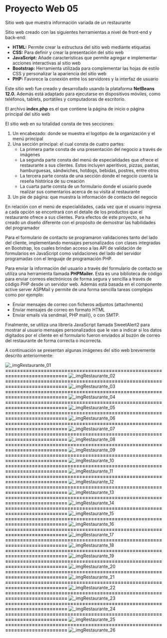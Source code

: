 # Proyecto Web 05
Sitio web que muestra información variada de un restaurante

Sitio web creado con las siguientes herramientas a nivel de front-end y back-end:

- **HTML:**	Permite crear la estructura del sitio web mediante etiquetas
- **CSS:**	Para definir y crear la presentación del sitio web
- **JavaScript:**	Añade características que permite agregar e implementar acciones interactivas al sitio web
- **Bootstrap:**	Herramienta utilizada para complementar las hojas de estilo CSS y personalizar la apariencia del sitio web
- **PHP:**	Favorece la conexión entre los servidores y la interfaz de usuario

Este sitio web fue creado y desarrollado usando la plataforma **NetBeans 12.0.** Además está adaptado para ejecutarse en dispositivos móviles, como teléfonos, tablets, portátiles y computadoras de escritorio.

El archivo **index.php** es el que contiene la página de inicio o página principal del sitio web

El sitio web en su totalidad consta de tres secciones: 
1. Un encabezado: donde se muestra el logotipo de la organización y el menú principal
2. Una sección principal: el cual consta de cuatro partes:
   - La primera parte consta de una presentación del negocio a través de imágenes
   - La segunda parte consta del menú de especialidades que ofrece el restaurante a sus clientes. Estos incluyen aperitivos, pizzas, pastas, hamburguesas, sándwiches, hotdogs, bebidas, postres, entre otros
   - La tercera parte consta de una sección donde el negocio cuenta la reseña histórica de su creación
   - La cuarta parte consta de un formulario donde el usuario puede realizar sus comentarios acerca de su visita al restaurante
3. Un pie de página: que muestra la información de contacto del negocio

En relación con el menú de especialidades, cada vez que el usuario ingresa a cada opción se encontrará con el detalle de los productos que el restaurante ofrece a sus clientes. Para efectos de este proyecto, se ha creado un diseño diferente con el propósito de demostrar las habilidades del programador

Para el formulario de contacto se programaron validaciones tanto del lado del cliente, implementando mensajes personalizados con clases integradas en Bootstrap, los cuales brindan acceso a las API de validación de formularios en JavaScript como validaciones del lado del servidor programadas con el lenguaje de programación PHP.

Para enviar la información del usuario a través del formulario de contacto se utiliza una herramienta llamada **PHPMailer.** Esta es una biblioteca de código para enviar correos electrónicos de forma segura y sencilla a través de código PHP desde un servidor web. Además está basada en el componente active server ASPMail y permite de una forma sencilla tareas complejas como por ejemplo:
- Enviar mensajes de correo con ficheros adjuntos (attachments) 
- Enviar mensajes de correo en formato HTML 
- Enviar emails vía sendmail, PHP mail(), o con SMTP.

Finalmente, se utiliza una librería JavaScript llamada SweetAlert2 para mostrar al usuario mensajes personalizados que le van a indicar si los datos digitados por el cliente en el formulario fueron enviados al buzón de correo del restaurante de forma correcta o incorrecta.

A continuación se presentan algunas imágenes del sitio web brevemente descrito anteriormente:

![_imgRestaurante_01](https://github.com/misproyectosweb/proyecto-web-05/assets/98922137/15355318-3c60-4afa-accd-520f9c7c585d)
**==========================================================================**
![_imgRestaurante_02](https://github.com/misproyectosweb/proyecto-web-05/assets/98922137/c9b1ed54-d17d-4fc1-98e6-4a529b0741e1)
**==========================================================================**
![_imgRestaurante_03](https://github.com/misproyectosweb/proyecto-web-05/assets/98922137/605d27b4-7fda-4781-a83f-c983350143b9)
**==========================================================================**
![_imgRestaurante_04](https://github.com/misproyectosweb/proyecto-web-05/assets/98922137/6c355804-5873-4c77-b2ee-2e8c09e1fbc3)
**==========================================================================**
![_imgRestaurante_05](https://github.com/misproyectosweb/proyecto-web-05/assets/98922137/75161833-9999-4ab7-8e93-341eef14be7e)
**==========================================================================**
![_imgRestaurante_06](https://github.com/misproyectosweb/proyecto-web-05/assets/98922137/ca690774-6d4f-46a1-9f20-9ad5b9b9c0ca)
**==========================================================================**
![_imgRestaurante_07](https://github.com/misproyectosweb/proyecto-web-05/assets/98922137/8462aca6-35b6-446a-992f-8276aa83f921)
**==========================================================================**
![_imgRestaurante_08](https://github.com/misproyectosweb/proyecto-web-05/assets/98922137/66032e59-a95d-4f83-85c7-09cb46ea1267)
**==========================================================================**
![_imgRestaurante_09](https://github.com/misproyectosweb/proyecto-web-05/assets/98922137/d850693d-efa6-49c4-a09f-07fc9962a362)
**==========================================================================**
![_imgRestaurante_10](https://github.com/misproyectosweb/proyecto-web-05/assets/98922137/502b171e-ef38-46f0-b936-5a905f9b883e)
**==========================================================================**
![_imgRestaurante_11](https://github.com/misproyectosweb/proyecto-web-05/assets/98922137/33432796-d6db-4a3b-a3fe-9f08b89f1bb7)
**==========================================================================**
![_imgRestaurante_12](https://github.com/misproyectosweb/proyecto-web-05/assets/98922137/448e4991-5730-4ff0-afba-62ba535ebd40)
**==========================================================================**
![_imgRestaurante_13](https://github.com/misproyectosweb/proyecto-web-05/assets/98922137/8606c44e-7722-421f-8231-85784623b43e)
**==========================================================================**
![_imgRestaurante_14](https://github.com/misproyectosweb/proyecto-web-05/assets/98922137/4cb6021f-4e25-4f57-a03c-3a6216cb38a8)
**==========================================================================**
![_imgRestaurante_15](https://github.com/misproyectosweb/proyecto-web-05/assets/98922137/e9e5a15b-b452-4df2-815d-55a787ea3386)
**==========================================================================**
![_imgRestaurante_16](https://github.com/misproyectosweb/proyecto-web-05/assets/98922137/9b2c4edd-d71c-41ba-bc67-aae8214c90b2)
**==========================================================================**
![_imgRestaurante_17](https://github.com/misproyectosweb/proyecto-web-05/assets/98922137/20a5d6f5-6702-4e95-824f-9ed879721f5b)
**==========================================================================**
![_imgRestaurante_18](https://github.com/misproyectosweb/proyecto-web-05/assets/98922137/dc48e73e-6099-4f3d-b86a-d86b26f766bc)
**==========================================================================**
![_imgRestaurante_19](https://github.com/misproyectosweb/proyecto-web-05/assets/98922137/1a0769b2-76c8-4370-8802-64be1af94101)
**==========================================================================**
![_imgRestaurante_20](https://github.com/misproyectosweb/proyecto-web-05/assets/98922137/103da31a-745e-4af2-b203-71c2ce1235fd)
**==========================================================================**
![_imgRestaurante_21](https://github.com/misproyectosweb/proyecto-web-05/assets/98922137/49375d3d-008b-4102-a797-dfab11d1b450)
**==========================================================================**
![_imgRestaurante_22](https://github.com/misproyectosweb/proyecto-web-05/assets/98922137/9d68d118-9b4b-4bfb-9bc1-c3deb134b484)
**==========================================================================**
![_imgRestaurante_23](https://github.com/misproyectosweb/proyecto-web-05/assets/98922137/5ea1624e-77a8-4a10-8572-8af124b4ef7c)
**==========================================================================**
![_imgRestaurante_24](https://github.com/misproyectosweb/proyecto-web-05/assets/98922137/17e16151-d96d-46c7-99d1-d6394ed96751)
**==========================================================================**
![_imgRestaurante_25](https://github.com/misproyectosweb/proyecto-web-05/assets/98922137/c1491996-beb6-4fbb-96dc-b94eb9775373)
**==========================================================================**
![_imgRestaurante_26](https://github.com/misproyectosweb/proyecto-web-05/assets/98922137/aa46fd6b-c9a0-46b3-ad18-39e631cfdd7d)
